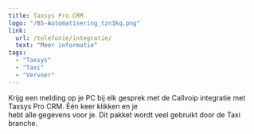 ```yaml
---
title: Taxsys Pro CRM
logo: "/BS-Automatisering_tzn1kq.png"
link:
  url: /telefonie/integratie/
  text: "Meer informatie"
tags:
  - "Taxsys"
  - "Taxi"
  - "Vervoer"
---
```

Krijg een melding op je PC bij elk gesprek met de Callvoip integratie met Taxsys Pro CRM. Één keer klikken en je<br>
hebt alle gegevens voor je. Dit pakket wordt veel gebruikt door de Taxi branche.

